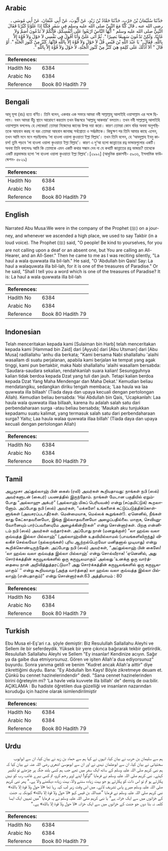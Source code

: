 ## Arabic


<div dir="rtl" lang="ar" style={{fontSize:'larger',backgroundColor:'#f8f9fa',padding:20}}>
حَدَّثَنَا سُلَيْمَانُ بْنُ حَرْبٍ، حَدَّثَنَا حَمَّادُ بْنُ زَيْدٍ، عَنْ أَيُّوبَ، عَنْ أَبِي عُثْمَانَ، عَنْ أَبِي مُوسَى ـ رضى الله عنه ـ قَالَ كُنَّا مَعَ النَّبِيِّ صلى الله عليه وسلم فِي سَفَرٍ فَكُنَّا إِذَا عَلَوْنَا كَبَّرْنَا فَقَالَ النَّبِيُّ صلى الله عليه وسلم ‏"‏ أَيُّهَا النَّاسُ ارْبَعُوا عَلَى أَنْفُسِكُمْ، فَإِنَّكُمْ لاَ تَدْعُونَ أَصَمَّ وَلاَ غَائِبًا، وَلَكِنْ تَدْعُونَ سَمِيعًا بَصِيرًا ‏"‏‏.‏ ثُمَّ أَتَى عَلَىَّ وَأَنَا أَقُولُ فِي نَفْسِي لاَ حَوْلَ وَلاَ قُوَّةَ إِلاَّ بِاللَّهِ‏.‏ فَقَالَ ‏"‏ يَا عَبْدَ اللَّهِ بْنَ قَيْسٍ قُلْ لاَ حَوْلَ وَلاَ قُوَّةَ إِلاَّ بِاللَّهِ فَإِنَّهَا‏.‏ كَنْزٌ مِنْ كُنُوزِ الْجَنَّةِ ‏"‏‏.‏ أَوْ قَالَ ‏"‏ أَلاَ أَدُلُّكَ عَلَى كَلِمَةٍ هِيَ كَنْزٌ مِنْ كُنُوزِ الْجَنَّةِ، لاَ حَوْلَ وَلاَ قُوَّةَ إِلاَّ بِاللَّهِ ‏"‏‏.‏
</div>
<div style={{backgroundColor:'#f8f9fa',padding:20, marginBottom: 10}}><table> <thead> <tr> <th>References:</th> <th></th> </tr> </thead> <tbody><tr><td>Hadith No</td><td>6384</td></tr><tr><td>Arabic No</td><td>6384</td></tr><tr><td>Reference</td><td>Book 80 Hadith 79</td></tr></tbody></table></div>

## Bengali


<div dir="ltr" lang="bn" style={{fontSize:'larger',backgroundColor:'#f8f9fa',padding:20}}>
আবূ মূসা (রাঃ) হতে বর্ণিত। তিনি বলেন, একবার এক সফরে আমরা নবী সাল্লাল্লাহু আলাইহি ওয়াসাল্লাম এর সঙ্গে ছিলাম। যখন আমরা উঁচু স্থানে আরোহণ করতাম তখন উচ্চস্বরে ‘আল্লাহু আকবার’ বলতাম। তখন নবী সাল্লাল্লাহু আলাইহি ওয়াসাল্লাম বললেনঃ হে লোকেরা! তোমরা নিজেদের জানের উপর দয়া করো। কারণ তোমরা কোন বধির অথবা অনুপস্থিতকে আহবান করছ না বরং তোমরা আহবান জানাচ্ছ সর্বশ্রোতা ও সর্বদ্রষ্টাকে। কিছুক্ষণ পর তিনি আমার কাছে এলেন, তখন আমি মনে মনে পড়ছিলামঃ ‘লা হাওলা ওয়ালা কুওয়াতা ইল্লা বিল্লাহ’। তখন তিনি বলেন, হে ‘আবদুল্লাহ ইবনু কায়স! তুমি পড়বে ‘লা হাওলা ওয়ালা কুওয়াতা ইল্লা বিল্লাহ’। কারণ এ দু‘আ হলো জান্নাতের রত্ন ভান্ডারগুলোর একটি। অথবা তিনি বললেনঃ আমি কি তোমাকে এমন একটি কথার সন্ধান দেব না যে কথাটি জান্নাতের রত্ন ভান্ডার? তাত্থেকে একটি রত্নভান্ডার হলো ‘লা হাওলা ওয়ালা কুওয়াতা ইল্লা বিল্লাহ’।[২৯৯২] (আধুনিক প্রকাশনী- ৫৯৩৬, ইসলামিক ফাউন্ডেশন- ৫৮২৯)
</div>
<div style={{backgroundColor:'#f8f9fa',padding:20, marginBottom: 10}}><table> <thead> <tr> <th>References:</th> <th></th> </tr> </thead> <tbody><tr><td>Hadith No</td><td>6384</td></tr><tr><td>Arabic No</td><td>6384</td></tr><tr><td>Reference</td><td>Book 80 Hadith 79</td></tr></tbody></table></div>

## English


<div dir="ltr" lang="en" style={{fontSize:'larger',backgroundColor:'#f8f9fa',padding:20}}>
Narrated Abu Musa:We were in the company of the Prophet (ﷺ) on a journey, and whenever we ascended a high place, we used to say Takbir (in a loud voice). The Prophet (ﷺ) said, "O people! Be kind to yourselves, for you are not calling upon a deaf or an absent one, but You are calling an All-Hearer, and an All-Seer." Then he came to me as I was reciting silently, "La haul a wala quwwata illa bil-lah." He said, "O 'Abdullah bin Qais! Say: La haul a walaquwata illa bil-lah, for it is one of the treasures of Paradise." Or he said, "Shall I tell you a word which is one of the treasures of Paradise? It is: La haul a wala quwwata illa bil-lah
</div>
<div style={{backgroundColor:'#f8f9fa',padding:20, marginBottom: 10}}><table> <thead> <tr> <th>References:</th> <th></th> </tr> </thead> <tbody><tr><td>Hadith No</td><td>6384</td></tr><tr><td>Arabic No</td><td>6384</td></tr><tr><td>Reference</td><td>Book 80 Hadith 79</td></tr></tbody></table></div>

## Indonesian


<div dir="ltr" lang="id" style={{fontSize:'larger',backgroundColor:'#f8f9fa',padding:20}}>
Telah menceritakan kepada kami [Sulaiman bin Harb] telah menceritakan kepada kami [Hammad bin Zaid] dari [Ayyub] dari [Abu Utsman] dari [Abu Musa] radliallahu 'anhu dia berkata; "Kami bersama Nabi shallallahu 'alaihi wasallam di suatu perjalanan, apabila kami berjalan ke tempat yang agak tinggi, kami pun bertakbir, maka Nabi shallallahu 'alaihi wasallam bersabda: 'Saudara-saudara sekalian, rendahkanlah suara kalian! Sesungguhnya kalian tidak berdoa kepada Dzat yang tuli dan jauh. Tetapi kalian berdoa kepada Dzat Yang Maha Mendengar dan Maha Dekat.' Kemudian beliau mendatangiku, sedangkan diriku tengah membaca; 'Laa haula wa laa quwwata ilIa billaah' (Tiada daya dan upaya kecuali dengan pertolongan AlIah). Kemudian beliau bersabda: 'Hai Abdullah bin Qais, 'Ucapkanlah: Laa haula wala quwwata illaa billaah, karena itu adalah salah satu dari perbendaharaan surga -atau beliau bersabda; 'Maukah aku tunjukkan kepadamu suatu kalimat, yang termasuk salah satu dari perbendaharaan surga? Yaitu; Laa haula walaa quwwata illaa billah' (Tiada daya dan upaya kecuali dengan pertolongan AIIah)
</div>
<div style={{backgroundColor:'#f8f9fa',padding:20, marginBottom: 10}}><table> <thead> <tr> <th>References:</th> <th></th> </tr> </thead> <tbody><tr><td>Hadith No</td><td>6384</td></tr><tr><td>Arabic No</td><td>6384</td></tr><tr><td>Reference</td><td>Book 80 Hadith 79</td></tr></tbody></table></div>

## Tamil


<div dir="ltr" lang="ta" style={{fontSize:'larger',backgroundColor:'#f8f9fa',padding:20}}>
அபூமூசா அப்துல்லாஹ் பின் கைஸ் (ரலி) அவர்கள் கூறியதாவது: நாங்கள் நபி (ஸல்) அவர்களுடன் (கைபர்) பயணத்தில் இருந்தோம். நாங்கள் மேடான பகுதியில் ஏறும்போது “அல்லாஹு அக்பர்” (அல்லாஹ் மிகப் பெரியவன்) என்று (சப்தமிட்டுக்) கூறலானோம். அப்போது நபி (ஸல்) அவர்கள், “மக்களே! உங்களைக் கட்டுப்படுத்திக்கொள்ளுங்கள் (அவசரப்படாதீர்கள். மென்மையாக, மெல்லக் கூறுங்கள்!). ஏனெனில், நீங்கள் காது கேட்காதவனையோ, இங்கு இல்லாதவனையோ அழைப்பதில்லை. மாறாக, செவியுறுவோனையும் பார்ப்பவனையுமே அழைக்கின்றீர்கள்” என்று சொன்னார்கள். பிறகு என்னிடம் நபி (ஸல்) அவர்கள் வந்தார்கள். அப்போது நான் (மனதுக்குள்) “லா ஹவ்ல வலா குவ்வத்த இல்லா பில்லாஹ்” (அல்லாஹ்வின் உதவியில்லாமல் (பாவங்களிலிருந்து) விலகிச் செல்லவோ (நல்லறங்கள்) புரிய ஆற்றல்பெறவோ மனிதனால் முடியாது) என்று கூறிக்கொண்டிருந்தேன். அப்போது நபி (ஸல்) அவர்கள், “அப்துல்லாஹ் பின் கைஸே! ‘லா ஹவ்ல வலா குவ்வத்த இல்லா பில்லாஹ்’ என்று சொல்வீராக! ‘ஏனெனில், அது சொர்க்கத்தின் கருவூலங்களில் ஒரு கருவூலமாகும்’ அல்லது ‘உனக்கு ஒரு வார்த்தையை நான் அறிவித்துத்தரட்டுமா? அது சொர்க்கத்தின் கருவூலங்களில் ஒரு கருவூலமாகும்’ ‘‘ என்று கூறியவாறு (அந்த வார்த்தை) லா ஹவ்ல வலா குவ்வத்த இல்லா பில்லாஹ் (என்பதாகும்)” என்று சொன்னார்கள்.63 அத்தியாயம் : 80
</div>
<div style={{backgroundColor:'#f8f9fa',padding:20, marginBottom: 10}}><table> <thead> <tr> <th>References:</th> <th></th> </tr> </thead> <tbody><tr><td>Hadith No</td><td>6384</td></tr><tr><td>Arabic No</td><td>6384</td></tr><tr><td>Reference</td><td>Book 80 Hadith 79</td></tr></tbody></table></div>

## Turkish


<div dir="ltr" lang="tr" style={{fontSize:'larger',backgroundColor:'#f8f9fa',padding:20}}>
Ebu Musa el-Eş'ari r.a. şöyle demiştir: Biz Resulullah Sallallahu Aleyhi ve Sellem ile bir seferdeydik. Yüksek bir yere çıkınca bağırarak tekbir getirirdik. Resulullah Sallallahu Aleyhi ve Sellem "Ey insanlar! Kendinize acıyın. Sağır ya da gaibe dua etmiyorsunuz. Gören ve işiten Allah'a dua ediyorsunuz" buyurdu. Sonra yanıma geldi ve benim "Kudret ancak Allah'a aittir" diye zikrettiğimi duydu. Bana: "Ey Abdullah İbn Kays! Böyle zikretmeye deuam et. Çünkü bu cennet hazinelerindendir" dedi. "Sana cennet hazinelerinden birini öğreteyim mi? 'La havle vela kuvvete illa billah' de" demiş de oıa:bilir. AÇiKLAMA : Bu hadiste öğretilen dua güzelliği ve insanların nazarından koruduğu için hazine olarak isimlendirilmiştir
</div>
<div style={{backgroundColor:'#f8f9fa',padding:20, marginBottom: 10}}><table> <thead> <tr> <th>References:</th> <th></th> </tr> </thead> <tbody><tr><td>Hadith No</td><td>6384</td></tr><tr><td>Arabic No</td><td>6384</td></tr><tr><td>Reference</td><td>Book 80 Hadith 79</td></tr></tbody></table></div>

## Urdu


<div dir="rtl" lang="ur" style={{fontSize:'larger',backgroundColor:'#f8f9fa',padding:20}}>
ہم سے سلیمان بن حرب نے بیان کیا، انہوں نے کہا ہم سے حماد بن زید نے بیان کیا، ان سے ابوایوب سختیانی نے بیان کیا، ان سے ابوعثمان نہدی نے اور ان سے ابوموسیٰ اشعری رضی اللہ عنہ نے بیان کیا کہ ہم نبی کریم صلی اللہ علیہ وسلم کے ساتھ ایک سفر میں تھے جب ہم کسی بلند جگہ پر چڑھتے تو تکبیر کہتے۔ نبی کریم صلی اللہ علیہ وسلم نے فرمایا ”لوگو! اپنے اوپر رحم کرو، تم کسی بہرے غائب رب کو نہیں پکارتے ہو تم تو اس ذات کو پکارتے ہو جو بہت زیادہ سننے والا، بہت زیادہ دیکھنے والا ہے۔“ پھر نبی کریم صلی اللہ علیہ وسلم میرے پاس تشریف لائے۔ میں اس وقت زیر لب کہہ رہا تھا «لا حول ولا قوة إلا بالله» نبی کریم صلی اللہ علیہ وسلم نے فرمایا ”عبداللہ بن قیس کہو «لا حول ولا قوة إلا بالله» کیونکہ یہ جنت کے خزانوں میں سے ایک خزانہ ہے“ یا نبی کریم صلی اللہ علیہ وسلم نے یہ فرمایا ”میں تمہیں ایک ایسا کلمہ نہ بتا دوں جو جنت کے خزانوں میں سے ایک خزانہ «لا حول ولا قوة إلا بالله» ہے۔“
</div>
<div style={{backgroundColor:'#f8f9fa',padding:20, marginBottom: 10}}><table> <thead> <tr> <th>References:</th> <th></th> </tr> </thead> <tbody><tr><td>Hadith No</td><td>6384</td></tr><tr><td>Arabic No</td><td>6384</td></tr><tr><td>Reference</td><td>Book 80 Hadith 79</td></tr></tbody></table></div>